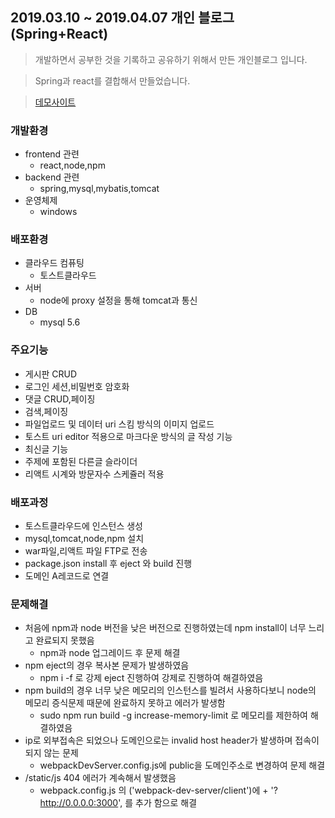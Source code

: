 ## 2019.03.10 ~ 2019.04.07 개인 블로그 (Spring+React)

> 개발하면서 공부한 것을 기록하고 공유하기 위해서 만든 개인블로그 입니다.

> Spring과 react를 결합해서 만들었습니다.

> [데모사이트](http://developerblog.shop/)
### 개발환경
 * frontend 관련
   * react,node,npm
 * backend 관련
   * spring,mysql,mybatis,tomcat
 * 운영체제
   * windows
### 배포환경
 * 클라우드 컴퓨팅
   * 토스트클라우드
 * 서버
   * node에 proxy 설정을 통해 tomcat과 통신
 * DB
   * mysql 5.6
### 주요기능
* 게시판 CRUD
* 로그인 세션,비밀번호 암호화
* 댓글 CRUD,페이징
* 검색,페이징
* 파일업로드 및 데이터 uri 스킴 방식의 이미지 업로드
* 토스트 uri editor 적용으로 마크다운 방식의 글 작성 기능
* 최신글 기능
* 주제에 포함된 다른글 슬라이더
* 리액트 시계와 방문자수 스케쥴러 적용

### 배포과정

* 토스트클라우드에 인스턴스 생성
* mysql,tomcat,node,npm 설치
* war파일,리액트 파일 FTP로 전송
* package.json install 후 eject 와 build 진행
* 도메인 A레코드로 연결 

### 문제해결

* 처음에 npm과 node 버전을 낮은 버전으로 진행하였는데 npm install이 너무 느리고 완료되지 못했음
  * npm과 node 업그레이드 후 문제 해결
* npm eject의 경우 복사본 문제가 발생하였음
  * npm i -f 로 강제 eject 진행하여 강제로 진행하여 해결하였음
* npm build의 경우 너무 낮은 메모리의 인스턴스를 빌려서 사용하다보니 node의 메모리 증식문제 때문에 완료하지 못하고 에러가 발생함
  * sudo npm run build -g increase-memory-limit 로 메모리를 제한하여 해결하였음
* ip로 외부접속은 되었으나 도메인으로는 invalid host header가 발생하며 접속이 되지 않는 문제
  * webpackDevServer.config.js에 public을 도메인주소로 변경하여 문제 해결
* /static/js 404 에러가 계속해서 발생했음
  * webpack.config.js 의 ('webpack-dev-server/client')에 + '?http://0.0.0.0:3000', 를 추가 함으로 해결
